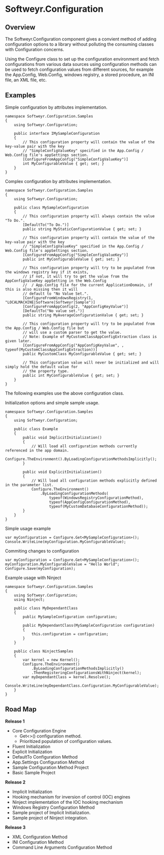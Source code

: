 Softweyr.Configuration
======================

Overview
--------

The Softweyr.Configuration component gives a convient method of adding configuration options to a
library without polluting the consuming classes with Configuration concerns.

Using the Configure class to set up the configuration environment and fetch configurations from
various data sources using configuration methods can be used to fetch configuration values from
different sources, for example the App.Config, Web.Config, windows registry, a stored procedure,
an INI file, an XML file, etc.

Examples
--------

Simple configuration by attributes implementation.

<pre><code>namespace Softweyr.Configuration.Samples
{
    using Softweyr.Configuration;

    public interface IMySampleConfiguration
    {
        // This configuration property will contain the value of the key-value pair with the key
        // "SimpleConfigValueKey" specified in the App.Config / Web.Config file's appSettings section.
        [ConfigureFromAppConfig("SimpleConfigValueKey")]
        int MyConfigurableValue { get; set; }
    }
}</code></pre>

Complex configuration by attributes implementation.

<pre><code>namespace Softweyr.Configuration.Samples
{
    using Softweyr.Configuration;

    public class MySampleConfiguration
    {
        // This configuration property will always contain the value "To Do.".
        [DefaultTo("To Do.")]
        public string MyStaticConfigurationValue { get; set; }

        // This configuration property will contain the value of the key-value pair with the key
        // "SimpleConfigValueKey" specified in the App.Config / Web.Config file's appSettings section.
        [ConfigureFromAppConfig("SimpleConfigValueKey")]
        public int MyConfigurableValue { get; set; }

        // This configuration property will try to be populated from the windows registry key if it exists,
        // if not, it will try to get the value from the AppConfigValueKey appSetting in the Web.Config
        //  / App.Config file for the current ApplicationDomain, if this is also missing then it will
        // default to "No Value Set.".
        [ConfigureFromWindowsRegistry(1, "LOCALMACHINE|Software|Softweyr|Sample")]
        [ConfigureFromAppConfig(2, "AppConfigKeyValue")]
        [DefaultTo("No value set.")]
        public string MyAverageConfigurationValue { get; set; }
        
        // This configuration property will try to be populated from the App.Config / Web.Config file but
        // will use a custom parser to get the value.
        // Note: Example of MyCustomClassAppConfigExtraction class is given later.
        [ConfigureFromAppConfig("AppConfigKeyValue", , typeof(MyCustomClassAppConfigExtraction))]
        public MyCustomClass MyConfigurableValue { get; set; }
        
        // This configuration value will never be initialized and will simply hold the default value for
        // the property type.
        public int MyConfigurableValue { get; set; }
    }
}</code></pre>

The following examples use the above configuration class.

Initialization options and simple sample usage.

<pre><code>namespace Softweyr.Configuration.Samples
{
    using Softweyr.Configuration;

    public class Example
    {
        public void ImplicitInitialization()
        {
            // Will load all configuration methods currently referenced in the app domain.
            Configure.TheEnvironment().ByLoadingConfigurationMethodsImplicitly();
        }
    
        public void ExplicitInitialization()
        {
            // Will load all configuration methods explicitly defined in the parameter list.
            Configure.TheEnvironment()
                .ByLoadingConfigurationMethods(
                    typeof(WindowsRegistryConfigurationMethod),
                    typeof(AppConfigConfigurationMethod),
                    typeof(MyCustomDatabaseConfigurationMethod));
        }
    }
}</code></pre>

Simple usage example

<pre><code>var myConfiguration = Configure.Get&lt;MySampleConfiguration&gt;();
Console.WriteLine(myConfiguration.MyConfigurableValue);</code></pre>

Commiting changes to configuration

<pre><code>var myConfiguration = Configure.Get&lt;MySampleConfiguration&gt;();
myConfiguration.MyConfigurableValue = "Hello World";
Configure.Save(myConfiguration);
</code></pre>

Example usage with Ninject

<pre><code>namespace Softweyr.Configuration.Samples
{
    using Softweyr.Configuration;
    using Ninject;
    
    public class MyDependantClass
    {
        public MySampleConfiguration configuration;
    
        public MyDependantClass(MySampleConfiguration configuration)
        {
            this.configuration = configuration;
        }
    }
    
    public class NinjectSamples
    {
        var kernel = new Kernel();
        Configure.TheEnvironment()
            .ByLoadingConfigurationMethodsImplicitly()
            .ThenRegisteringConfigurationsWithNinject(kernel);
        var myDependantClass = kernel.Resolve<MyDependantClass>();
        Console.WriteLine(myDependantClass.Configuration.MyConfigurableValue);
    }
}</code></pre>

Road Map
--------

<strong>Release 1</strong>
* Core Configuration Engine
    * Get<>() configuration method.
    * Prioritized population of configuration values.
* Fluent Initialization
* Explicit Initialization
* DefaultTo Configuration Method
* App.Settings Configuration Method
* Sample Configuration Method Project
* Basic Sample Project

<strong>Release 2</strong>
* Implicit Initialization
* Hooking mechanism for inversion of control (IOC) engines
* Ninject implementation of the IOC hooking mechanism
* Windows Registry Configuration Method
* Sample project of Implicit Initialization.
* Sample project of Ninject integration.

<strong>Release 3</strong>
* XML Configuration Method
* INI Configuration Method
* Command Line Arguments Configuration Method